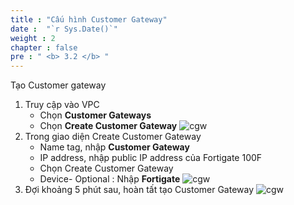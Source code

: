 ```yaml
---
title : "Cấu hình Customer Gateway"
date :  "`r Sys.Date()`" 
weight : 2
chapter : false
pre : " <b> 3.2 </b> "
---
```

Tạo Customer gateway
1.	Truy cập vào VPC
    + Chọn **Customer Gateways**
    + Chọn **Create Customer Gateway**
![cgw](/images/3.connect/CGW1.png)
2. Trong giao diện Create Customer Gateway
    + Name tag, nhập **Customer Gateway**
    + IP address, nhập public IP address của Fortigate 100F
    + Chọn Create Customer Gateway
    + Device- Optional : Nhập **Fortigate**
![cgw](/images/3.connect/CGW2.png)
3.	Đợi khoảng 5 phút sau, hoàn tất tạo Customer Gateway
![cgw](/images/3.connect/CGW3.png)